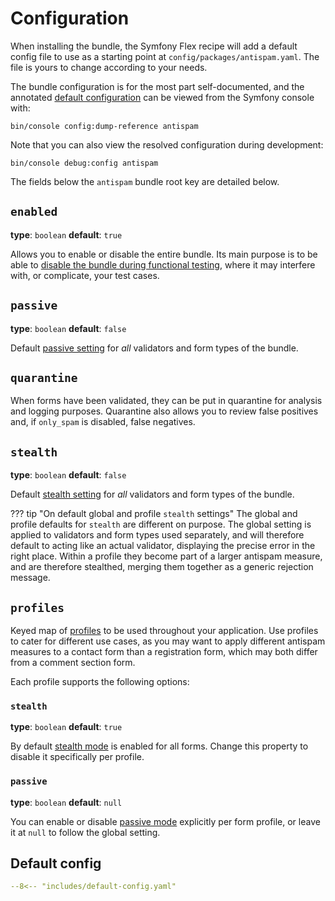 # Configuration

When installing the bundle, the Symfony Flex recipe will add a default config file to use as a starting point at
`config/packages/antispam.yaml`. The file is yours to change according to your needs.

The bundle configuration is for the most part self-documented, and the annotated [default configuration](#default-config)
can be viewed from the Symfony console with:
```shell
bin/console config:dump-reference antispam
```

Note that you can also view the resolved configuration during development:
```shell
bin/console debug:config antispam
```
The fields below the `antispam` bundle root key are detailed below.

## `enabled`

**type**: `boolean` **default**: `true`

Allows you to enable or disable the entire bundle. Its main purpose is to be able to [disable the bundle during
functional testing](advanced.md#testing-your-application), where it may interfere with, or complicate, your test cases.

## `passive`

**type**: `boolean` **default**: `false`

Default [passive setting](features.md#passive-mode) for *all* validators and form types of the bundle.

## `quarantine`

When forms have been validated, they can be put in quarantine for analysis and logging purposes. Quarantine also allows
you to review false positives and, if `only_spam` is disabled, false negatives.

## `stealth`

**type**: `boolean` **default**: `false`

Default [stealth setting](features.md#stealth-mode) for *all* validators and form types of the bundle.

??? tip "On default global and profile `stealth` settings"
    The global and profile defaults for `stealth` are different on purpose. The global setting is applied to  validators
    and form types used separately, and will therefore default to acting like an actual validator, displaying the precise
    error in the right place. Within a profile they become part of a larger antispam measure, and are therefore stealthed,
    merging them together as a generic rejection message.

## `profiles`

Keyed map of [profiles](features.md#profiles) to be used throughout your application. Use profiles to cater for different use cases, as you
may want to apply different antispam measures to a contact form than a registration form, which may both differ from
a comment section form.

Each profile supports the following options:

### `stealth`

**type**: `boolean` **default**: `true`

By default [stealth mode](features.md#stealth-mode) is enabled for all forms. Change this property to disable it
specifically per profile.

### `passive`

**type**: `boolean` **default**: `null`

You can enable or disable [passive mode](features.md#passive-mode) explicitly per form profile, or leave it at `null`
to follow the global setting.

## Default config

```yaml
--8<-- "includes/default-config.yaml"
```
